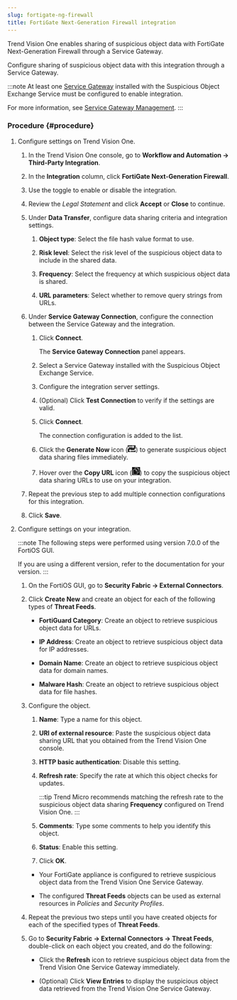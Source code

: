 ```yaml
---
slug: fortigate-ng-firewall
title: FortiGate Next-Generation Firewall integration
---
```


Trend Vision One enables sharing of suspicious object data with FortiGate Next-Generation Firewall through a Service Gateway.

Configure sharing of suspicious object data with this integration through a Service Gateway.

:::note
At least one [Service Gateway](deployment-guides.md) installed with the Suspicious Object Exchange Service must be configured to enable integration.

For more information, see [Service Gateway Management](service-gateway-management.md).
:::

### Procedure {#procedure}

1.  Configure settings on Trend Vision One.

    1.  In the Trend Vision One console, go to **Workflow and Automation → Third-Party Integration**.

    2.  In the **Integration** column, click **FortiGate Next-Generation Firewall**.

    3.  Use the toggle to enable or disable the integration.

    4.  Review the *Legal Statement* and click **Accept** or **Close** to continue.

    5.  Under **Data Transfer**, configure data sharing criteria and integration settings.

        1.  **Object type**: Select the file hash value format to use.

        2.  **Risk level**: Select the risk level of the suspicious object data to include in the shared data.

        3.  **Frequency**: Select the frequency at which suspicious object data is shared.

        4.  **URL parameters**: Select whether to remove query strings from URLs.

    6.  Under **Service Gateway Connection**, configure the connection between the Service Gateway and the integration.

        1.  Click **Connect**.

            The **Service Gateway Connection** panel appears.

        2.  Select a Service Gateway installed with the Suspicious Object Exchange Service.

        3.  Configure the integration server settings.

        4.  (Optional) Click **Test Connection** to verify if the settings are valid.

        5.  Click **Connect**.

            The connection configuration is added to the list.

        6.  Click the **Generate Now** icon (![](/images/GenerateNowIcon=GUID-60CE3573-F37D-4CD3-9E0A-74C7DCBF3525.webp)) to generate suspicious object data sharing files immediately.

        7.  Hover over the **Copy URL** icon (![](/images/ServiceGatewayCopyIcon=GUID-EE08C798-0F99-467B-996A-93D14044BF0E.webp)) to copy the suspicious object data sharing URLs to use on your integration.

    7.  Repeat the previous step to add multiple connection configurations for this integration.

    8.  Click **Save**.

2.  Configure settings on your integration.

    :::note
    The following steps were performed using version 7.0.0 of the FortiOS GUI.

    If you are using a different version, refer to the documentation for your version.
    :::

    1.  On the FortiOS GUI, go to **Security Fabric → External Connectors**.

    2.  Click **Create New** and create an object for each of the following types of **Threat Feeds**.

        - **FortiGuard Category**: Create an object to retrieve suspicious object data for URLs.

        - **IP Address**: Create an object to retrieve suspicious object data for IP addresses.

        - **Domain Name**: Create an object to retrieve suspicious object data for domain names.

        - **Malware Hash**: Create an object to retrieve suspicious object data for file hashes.

    3.  Configure the object.

        1.  **Name**: Type a name for this object.

        2.  **URI of external resource**: Paste the suspicious object data sharing URL that you obtained from the Trend Vision One console.

        3.  **HTTP basic authentication**: Disable this setting.

        4.  **Refresh rate**: Specify the rate at which this object checks for updates.

            :::tip
            Trend Micro recommends matching the refresh rate to the suspicious object data sharing **Frequency** configured on Trend Vision One.
            :::

        5.  **Comments**: Type some comments to help you identify this object.

        6.  **Status**: Enable this setting.

        7.  Click **OK**.

        - Your FortiGate appliance is configured to retrieve suspicious object data from the Trend Vision One Service Gateway.

        - The configured **Threat Feeds** objects can be used as external resources in *Policies* and *Security Profiles*.

    4.  Repeat the previous two steps until you have created objects for each of the specified types of **Threat Feeds**.

    5.  Go to **Security Fabric → External Connectors → Threat Feeds**, double-click on each object you created, and do the following:

        - Click the **Refresh** icon to retrieve suspicious object data from the Trend Vision One Service Gateway immediately.

        - (Optional) Click **View Entries** to display the suspicious object data retrieved from the Trend Vision One Service Gateway.
